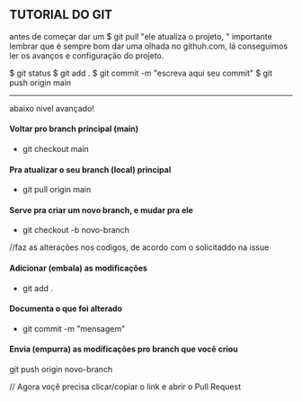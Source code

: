 ## TUTORIAL DO GIT

antes de começar dar um $ git pull "ele atualiza o projeto, " importante lembrar
que é sempre bom dar uma olhada no githuh.com, lá conseguimos ler os avanços e 
configuração do projeto.

$ git status
$ git add .
$ git commit -m "escreva aqui seu commit"
$ git push origin main

- - - - - - - - - - - - - - - - - - - - - - - - - - - - - - - - - - - - - - - - -

abaixo nivel avançado!

#### Voltar pro branch principal (main)
 - git checkout main

#### Pra atualizar o seu branch (local) principal
 - git pull origin main

#### Serve pra criar um novo branch, e mudar pra ele
 - git checkout -b novo-branch

//faz as alterações nos codigos, de acordo com o solicitaddo na issue

#### Adicionar (embala) as modificações
 - git add .

#### Documenta o que foi alterado
 - git commit -m "mensagem"

#### Envia (empurra) as modificações pro branch que você criou
git push origin novo-branch

// Agora voçê precisa clicar/copiar o link e abrir o Pull Request
